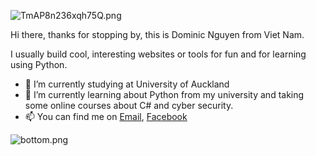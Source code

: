![TmAP8n236xqh75Q.png](https://i.loli.net/2020/07/13/OiwrC2KRZNPA9cJ.png)
<!-- You can edit this image in paint and host the image on https://sm.ms/ -->

Hi there, thanks for stopping by, this is Dominic Nguyen from Viet Nam.

I usually build cool, interesting websites or tools for fun and for learning using Python.

- 🔭 I’m currently studying at University of Auckland
- 🌱 I’m currently learning about Python from my university and taking some online courses about C# and cyber security.
- 📫 You can find me on [Email](ngducphu2001@gmail.com), [Facebook](https://www.facebook.com/phu.nguyenfuc/)
 
![bottom.png](https://i.loli.net/2020/07/12/b3grZD6LFseGuUP.png)

